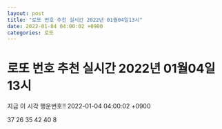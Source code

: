 ```yaml
---
layout: post
title: "로또 번호 추천 실시간 2022년 01월04일13시"
date: 2022-01-04 04:00:02 +0900
categories: 로또
---
```


# 로또 번호 추천 실시간 2022년 01월04일13시

지금 이 시각 행운번호!! 2022-01-04 04:00:02 +0900

 37  26  35  42  40  8 

